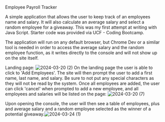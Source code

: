 Employee Payroll Tracker

A simple application that allows the user to keep track of an employees name and salary. It will also calculate an average salary and select a random employee for a giveaway. This was my first attempt at writing with Java Script. Starter code was provided via UCF - Coding Bootcamp.

The application will run on any default browser, but Chrome Dev or a similar tool is needed in order to access the average salary and the random employee function, as it writes directly to the console and will not show up on the site itself.

Landing page: ![2024-03-20 (2)](https://github.com/Alyson-Sanchez/employee-payroll-tracker-/assets/159204375/2cc1d89a-5733-4c40-a182-f0aec5fd82c7)
On the landing page the user is able to click to 'Add Employees'. The site will then prompt the user to add a first name, last name, and salary. Be sure to not put any special characters as they will not be read by the system.
Once all employees are added, the user can click 'cancel' when prompted to add a new employee, and all employees and salaries will be listed on the page: ![2024-03-20 (7)](https://github.com/Alyson-Sanchez/employee-payroll-tracker-/assets/159204375/50a8787e-a5fe-48fb-bba3-4a46c5f91be4)

Upon opening the console, the user will then see a table of employees, plus and average salary and a random employee selected as the winner of a potential giveaway.![2024-03-24 (1)](https://github.com/Alyson-Sanchez/employee-payroll-tracker-/assets/159204375/922d9868-911b-4d1f-9367-960352679eb9)
